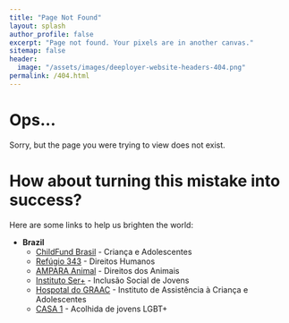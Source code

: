 ```yaml
---
title: "Page Not Found"
layout: splash
author_profile: false
excerpt: "Page not found. Your pixels are in another canvas."
sitemap: false
header:
  image: "/assets/images/deeployer-website-headers-404.png"
permalink: /404.html
---
```


# Ops...

Sorry, but the page you were trying to view does not exist.

# How about turning this mistake into success?

Here are some links to help us brighten the world:

- **Brazil**
  - [ChildFund Brasil](http://www.apadrinhamento.org.br/) - Criança e Adolescentes
  - [Refúgio 343](https://www.refugio343.org/) - Direitos Humanos
  - [AMPARA Animal](https://amparanimal.org.br/) - Direitos dos Animais
  - [Instituto Ser+](https://sermais.org.br/) - Inclusão Social de Jovens
  - [Hospotal do GRAAC](http://www.graacc.org.br/) - Instituto de Assistência à Criança e Adolescentes
  - [CASA 1](https://www.casaum.org/) - Acolhida de jovens LGBT+

